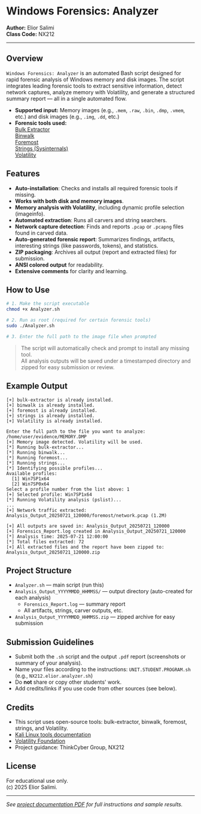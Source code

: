 # Windows Forensics: Analyzer

**Author:** Elior Salimi  
**Class Code:** NX212

---

## Overview

`Windows Forensics: Analyzer` is an automated Bash script designed for rapid forensic analysis of Windows memory and disk images. The script integrates leading forensic tools to extract sensitive information, detect network captures, analyze memory with Volatility, and generate a structured summary report — all in a single automated flow.

- **Supported input:** Memory images (e.g., `.mem`, `.raw`, `.bin`, `.dmp`, `.vmem`, etc.) and disk images (e.g., `.img`, `.dd`, etc.)
- **Forensic tools used:**  
  [Bulk Extractor](https://www.kali.org/tools/bulk-extractor/)  
  [Binwalk](https://www.kali.org/tools/binwalk/)  
  [Foremost](https://www.kali.org/tools/foremost/)  
  [Strings (Sysinternals)](https://learn.microsoft.com/en-us/sysinternals/downloads/strings)  
  [Volatility](https://www.volatilityfoundation.org/releases)

## Features

- **Auto-installation**: Checks and installs all required forensic tools if missing.
- **Works with both disk and memory images**.
- **Memory analysis with Volatility**, including dynamic profile selection (imageinfo).
- **Automated extraction**: Runs all carvers and string searchers.
- **Network capture detection**: Finds and reports `.pcap` or `.pcapng` files found in carved data.
- **Auto-generated forensic report**: Summarizes findings, artifacts, interesting strings (like passwords, tokens), and statistics.
- **ZIP packaging**: Archives all output (report and extracted files) for submission.
- **ANSI colored output** for readability.
- **Extensive comments** for clarity and learning.

## How to Use

```bash
# 1. Make the script executable
chmod +x Analyzer.sh

# 2. Run as root (required for certain forensic tools)
sudo ./Analyzer.sh

# 3. Enter the full path to the image file when prompted
```

> The script will automatically check and prompt to install any missing tool.  
> All analysis outputs will be saved under a timestamped directory and zipped for easy submission or review.

## Example Output

```plaintext
[+] bulk-extractor is already installed.
[+] binwalk is already installed.
[+] foremost is already installed.
[+] strings is already installed.
[+] Volatility is already installed.

Enter the full path to the file you want to analyze: /home/user/evidence/MEMORY.DMP
[+] Memory image detected. Volatility will be used.
[*] Running bulk-extractor...
[*] Running binwalk...
[*] Running foremost...
[*] Running strings...
[*] Identifying possible profiles...
Available profiles:
  [1] Win7SP1x64
  [2] Win7SP0x64
Select a profile number from the list above: 1
[+] Selected profile: Win7SP1x64
[*] Running Volatility analysis (pslist)...
...
[+] Network traffic extracted: Analysis_Output_20250721_120000/foremost/network.pcap (1.2M)

[+] All outputs are saved in: Analysis_Output_20250721_120000
[+] Forensics_Report.log created in Analysis_Output_20250721_120000
[*] Analysis time: 2025-07-21 12:00:00
[*] Total files extracted: 72
[+] All extracted files and the report have been zipped to: Analysis_Output_20250721_120000.zip
```

## Project Structure

- `Analyzer.sh` — main script (run this)
- `Analysis_Output_YYYYMMDD_HHMMSS/` — output directory (auto-created for each analysis)
    - `Forensics_Report.log` — summary report
    - All artifacts, strings, carver outputs, etc.
- `Analysis_Output_YYYYMMDD_HHMMSS.zip` — zipped archive for easy submission

## Submission Guidelines

- Submit both the `.sh` script and the output `.pdf` report (screenshots or summary of your analysis).
- Name your files according to the instructions: `UNIT.STUDENT.PROGRAM.sh` (e.g., `NX212.elior.analyzer.sh`)
- Do **not** share or copy other students' work.
- Add credits/links if you use code from other sources (see below).

## Credits

- This script uses open-source tools: bulk-extractor, binwalk, foremost, strings, and Volatility.
- [Kali Linux tools documentation](https://www.kali.org/tools/)
- [Volatility Foundation](https://www.volatilityfoundation.org/)
- Project guidance: ThinkCyber Group, NX212

## License

For educational use only.  
(c) 2025 Elior Salimi.

---

*See [project documentation PDF](./Windows%20Forensics.pdf) for full instructions and sample results.*
